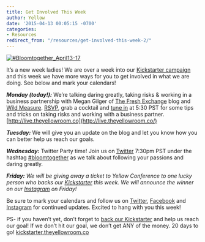 ```yaml
---
title: Get Involved This Week
author: Yellow
date: '2015-04-13 00:05:15 -0700'
categories:
- Resources
redirect_from: "/resources/get-involved-this-week-2/"
---
```


<div class="post-body pe-wp-default jpibfi_container">

[![#Bloomtogether_April13-17](https://yellow-blog-images.imgix.net/2015/04/Bloomtogether_April13-17.jpg)](https://www.kickstarter.com/projects/1439745204/the-yellow-room-a-digital-hub-for-creative-world-c)

It’s a new week ladies! We are over a week into our [Kickstarter campaign](https://www.kickstarter.com/projects/1439745204/the-yellow-room-a-digital-hub-for-creative-world-c) and this week we have more ways for you to get involved in what we are doing. See below and mark your calendars!

_**Monday (today!):**_ We’re talking daring greatly, taking risks & working in a business partnership with Megan Gilger of [The Fresh Exchange](http://thefreshexchangeblog.com/) blog and [Wild Measure](http://www.wildmeasure.com/). [RSVP](https://plus.google.com/b/114908593334625555940/events/c8anog3i8df31acubo2k9ljvi18), grab a cocktail and [tune in](http://live.theyellowroom.co/) at 5:30 PST for some tips and tricks on taking risks and working with a business partner. [http://live.theyellowroom.co](http://live.theyellowroom.co/)

_**Tuesday:**_ We will give you an update on the blog and let you know how you can better help us reach our goals.

_**Wednesday:**_ Twitter Party time! Join us on [Twitter](https://twitter.com/yellowconf) 7:30pm PST under the hashtag [#bloomtogether](https://twitter.com/hashtag/bloomtogether?src=hash) as we talk about following your passions and daring greatly.

_**Friday:** We will be giving away a ticket to Yellow Conference to one lucky person who backs our [Kickstarter](https://www.kickstarter.com/projects/1439745204/the-yellow-room-a-digital-hub-for-creative-world-c) this week. We will announce the winner on our [Instagram](https://instagram.com/yellowconference/) on Friday!_

Be sure to mark your calendars and follow us on [Twitter](https://twitter.com/yellowconf), [Facebook](https://www.facebook.com/pages/The-Yellow-Conference/1393841977549340) and [Instagram](https://instagram.com/yellowconference/) for continued updates. Excited to hang with you this week!

PS- if you haven’t yet, don’t forget to [back our Kickstarter](https://www.kickstarter.com/projects/1439745204/the-yellow-room-a-digital-hub-for-creative-world-c) and help us reach our goal! If we don’t hit our goal, we don’t get ANY of the money. 20 days to go! [kickstarter.theyellowroom.co](http://kickstarter.theyellowroom.co/)

</div>
